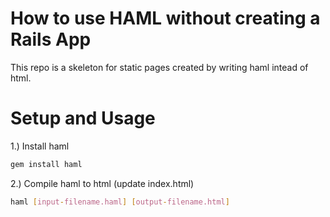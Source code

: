 # How to use HAML without creating a Rails App
This repo is a skeleton for static pages created by writing haml intead of html.

# Setup and Usage

1.) Install haml
```bash
gem install haml
```

2.) Compile haml to html (update index.html)
```bash
haml [input-filename.haml] [output-filename.html]
```
